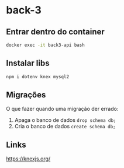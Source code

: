 # back-3

## Entrar dentro do container

```bash
docker exec -it back3-api bash
```

## Instalar libs

```bash
npm i dotenv knex mysql2
```

## Migrações

O que fazer quando uma migração der errado:

1. Apaga o banco de dados `drop schema db;`
1. Cria o banco de dados `create schema db;`

## Links

<https://knexjs.org/>
